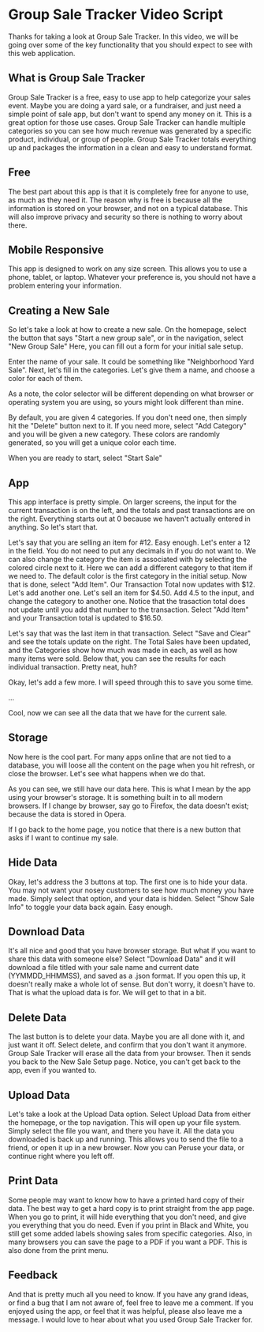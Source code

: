 # Group Sale Tracker Video Script

Thanks for taking a look at Group Sale Tracker. In this video, we will be going over some of the key functionality that you should expect to see with this web application.

## What is Group Sale Tracker

Group Sale Tracker is a free, easy to use app to help categorize your sales event. Maybe you are doing a yard sale, or a fundraiser, and just need a simple point of sale app, but don't want to spend any money on it. This is a great option for those use cases. Group Sale Tracker can handle multiple categories so you can see how much revenue was generated by a specific product, individual, or group of people. Group Sale Tracker totals everything up and packages the information in a clean and easy to understand format.

## Free

The best part about this app is that it is completely free for anyone to use, as much as they need it. The reason why is free is because all the information is stored on your browser, and not on a typical database. This will also improve privacy and security so there is nothing to worry about there.

## Mobile Responsive

This app is designed to work on any size screen. This allows you to use a phone, tablet, or laptop. Whatever your preference is, you should not have a problem entering your information.

## Creating a New Sale

So let's take a look at how to create a new sale. On the homepage, select the button that says "Start a new group sale", or in the navigation, select "New Group Sale" Here, you can fill out a form for your initial sale setup. 

Enter the name of your sale. It could be something like "Neighborhood Yard Sale". Next, let's fill in the categories. Let's give them a name, and choose a color for each of them.

As a note, the color selector will be different depending on what browser or operating system you are using, so yours might look different than mine.

By default, you are given 4 categories. If you don't need one, then simply hit the "Delete" button next to it. If you need more, select "Add Category" and you will be given a new category. These colors are randomly generated, so you will get a unique color each time.

When you are ready to start, select "Start Sale"

## App

This app interface is pretty simple. On larger screens, the input for the current transaction is on the left, and the totals and past transactions are on the right. Everything starts out at 0 because we haven't actually entered in anything. So let's start that. 

Let's say that you are selling an item for #12. Easy enough. Let's enter a 12 in the field. You do not need to put any decimals in if you do not want to. We can also change the category the item is associated with by selecting the colored circle next to it. Here we can add a different category to that item if we need to. The default color is the first category in the initial setup. Now that is done, select "Add Item". Our Transaction Total now updates with $12. Let's add another one. Let's sell an item for $4.50. Add 4.5 to the input, and change the category to another one. Notice that the trasaction total does not update until you add that number to the transaction. Select "Add Item" and your Transaction total is updated to $16.50. 

Let's say that was the last item in that transaction. Select "Save and Clear" and see the totals update on the right. The Total Sales have been updated, and the Categories show how much was made in each, as well as how many items were sold. Below that, you can see the results for each individual transaction. Pretty neat, huh?

Okay, let's add a few more. I will speed through this to save you some time.

...

Cool, now we can see all the data that we have for the current sale. 

## Storage

Now here is the cool part. For many apps online that are not tied to a database, you will loose all the content on the page when you hit refresh, or close the browser. Let's see what happens when we do that.

As you can see, we still have our data here. This is what I mean by the app using your browser's storage. It is something built in to all modern browsers. If I change by browser, say go to Firefox, the data doesn't exist; because the data is stored in Opera. 

If I go back to the home page, you notice that there is a new button that asks if I want to continue my sale. 

## Hide Data

Okay, let's address the 3 buttons at top. The first one is to hide your data. You may not want your nosey customers to see how much money you have made. Simply select that option, and your data is hidden. Select "Show Sale Info" to toggle your data back again. Easy enough.

## Download Data

It's all nice and good that you have browser storage. But what if you want to share this data with someone else? Select "Download Data" and it will download a file titled with your sale name and current date (YYMMDD_HHMMSS), and saved as a .json format. If you open this up, it doesn't really make a whole lot of sense. But don't worry, it doesn't have to. That is what the upload data is for. We will get to that in a bit. 

## Delete Data

The last button is to delete your data. Maybe you are all done with it, and just want it off. Select delete, and confirm that you don't want it anymore. Group Sale Tracker will erase all the data from your browser. Then it sends you back to the New Sale Setup page. Notice, you can't get back to the app, even if you wanted to. 

## Upload Data

Let's take a look at the Upload Data option. Select Upload Data from either the homepage, or the top navigation. This will open up your file system. Simply select the file you want, and there you have it. All the data you downloaded is back up and running. This allows you to send the file to a friend, or open it up in a new browser. Now you can Peruse your data, or continue right where you left off. 

## Print Data

Some people may want to know how to have a printed hard copy of their data. The best way to get a hard copy is to print straight from the app page. When you go to print, it will hide everything that you don't need, and give you everything that you do need. Even if you print in Black and White, you still get some added labels showing sales from specific categories. Also, in many browsers you can save the page to a PDF if you want a PDF. This is also done from the print menu.

## Feedback

And that is pretty much all you need to know. If you have any grand ideas, or find a bug that I am not aware of, feel free to leave me a comment. If you enjoyed using the app, or feel that it was helpful, please also leave me a message. I would love to hear about what you used Group Sale Tracker for. 
